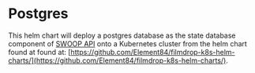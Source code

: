 # Postgres

This helm chart will deploy a postgres database as the state database component of [SWOOP API](https://github.com/Element84/swoop) onto a Kubernetes cluster from the helm chart found at found at: [https://github.com/Element84/filmdrop-k8s-helm-charts/](https://github.com/Element84/filmdrop-k8s-helm-charts/).
